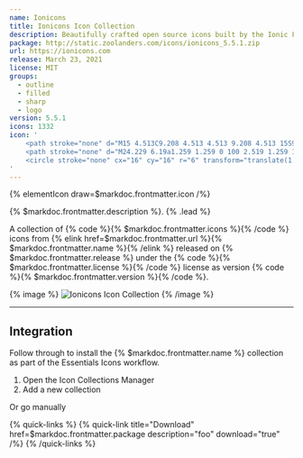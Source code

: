 ```yaml
---
name: Ionicons
title: Ionicons Icon Collection
description: Beautifully crafted open source icons built by the Ionic Framework team.
package: http://static.zoolanders.com/icons/ionicons_5.5.1.zip
url: https://ionicons.com
release: March 23, 2021
license: MIT
groups:
  - outline
  - filled
  - sharp
  - logo
version: 5.5.1
icons: 1332
icon: '
    <path stroke="none" d="M15 4.513C9.208 4.513 4.513 9.208 4.513 15S9.208 25.487 15 25.487 25.487 20.792 25.487 15c0-.773-.083-1.525-.241-2.248l2.459-.537c.196.898.3 1.83.3 2.785 0 7.182-5.823 13.004-13.005 13.004S1.996 22.182 1.996 15C1.996 7.818 7.818 1.996 15 1.996c3.182 0 6.1 1.144 8.36 3.043l-1.619 1.927A10.438 10.438 0 0015 4.513z"/>
    <path stroke="none" d="M24.229 6.19a1.259 1.259 0 100 2.519 1.259 1.259 0 000-2.518zm-3.776 1.26a3.776 3.776 0 117.552 0 3.776 3.776 0 01-7.552 0z"/>
    <circle stroke="none" cx="16" cy="16" r="6" transform="translate(1.576 1.576) scale(.83897)"/>
'
---
```


{% elementIcon draw=$markdoc.frontmatter.icon /%}

{% $markdoc.frontmatter.description %}. {% .lead %}

A collection of {% code %}{% $markdoc.frontmatter.icons %}{% /code %} icons from {% elink href=$markdoc.frontmatter.url %}{% $markdoc.frontmatter.name %}{% /elink %} released on {% $markdoc.frontmatter.release %} under the {% code %}{% $markdoc.frontmatter.license %}{% /code %} license as version {% code %}{% $markdoc.frontmatter.version %}{% /code %}.

{% image %}
![Ionicons Icon Collection](/next/assets/ytp/icons/collection-ionicons.webp)
{% /image %}

---

## Integration

Follow through to install the {% $markdoc.frontmatter.name %} collection as part of the Essentials Icons workflow.


1. Open the Icon Collections Manager
1. Add a new collection

Or go manually

{% quick-links %}
    {% quick-link title="Download" href=$markdoc.frontmatter.package description="foo" download="true" /%}
{% /quick-links %}
